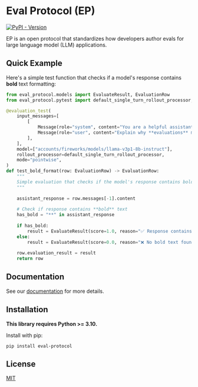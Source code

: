 # Eval Protocol (EP)

[![PyPI - Version](https://img.shields.io/pypi/v/eval-protocol)](https://pypi.org/project/eval-protocol/)

EP is an open protocol that standardizes how developers author evals for large
language model (LLM) applications.

## Quick Example

Here's a simple test function that checks if a model's response contains **bold** text formatting:

```python test_bold_format.py
from eval_protocol.models import EvaluateResult, EvaluationRow
from eval_protocol.pytest import default_single_turn_rollout_processor, evaluation_test

@evaluation_test(
    input_messages=[
        [
            Message(role="system", content="You are a helpful assistant. Use bold text to highlight important information."),
            Message(role="user", content="Explain why **evaluations** matter for building AI agents. Make it dramatic!"),
        ],
    ],
    model=["accounts/fireworks/models/llama-v3p1-8b-instruct"],
    rollout_processor=default_single_turn_rollout_processor,
    mode="pointwise",
)
def test_bold_format(row: EvaluationRow) -> EvaluationRow:
    """
    Simple evaluation that checks if the model's response contains bold text.
    """
    
    assistant_response = row.messages[-1].content
    
    # Check if response contains **bold** text
    has_bold = "**" in assistant_response
    
    if has_bold:
        result = EvaluateResult(score=1.0, reason="✅ Response contains bold text")
    else:
        result = EvaluateResult(score=0.0, reason="❌ No bold text found")
    
    row.evaluation_result = result
    return row
```

## Documentation

See our [documentation](https://evalprotocol.io) for more details.

## Installation

**This library requires Python >= 3.10.**

Install with pip:

```
pip install eval-protocol
```

## License

[MIT](LICENSE)

